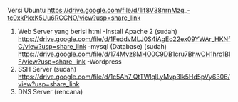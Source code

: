 Versi Ubuntu 
https://drive.google.com/file/d/1if8V38nrnMzq_-tc0xkPkxK5Uu6RCCNO/view?usp=share_link
1. Web Server yang berisi html
-Install Apache 2 (sudah)
https://drive.google.com/file/d/1FeddvMLJ0S4iAgEo22ex09YWAr_HKNfC/view?usp=share_link
-mysql (Database) (sudah)
https://drive.google.com/file/d/174Mvz8MHO0C9DB1cru7BhwOH1hrc1BIF/view?usp=share_link
-Wordpress
3. SSH Server (sudah)
  https://drive.google.com/file/d/1c5Ah7_QtTWlqlLyMvp3lk5Hd5pVy6306/view?usp=share_link
4. DNS Server (rencana)
